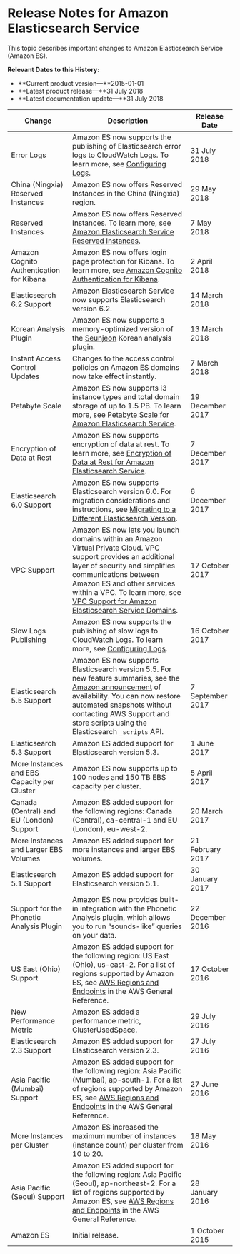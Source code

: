 # Release Notes for Amazon Elasticsearch Service<a name="release-notes"></a>

This topic describes important changes to Amazon Elasticsearch Service \(Amazon ES\)\.

**Relevant Dates to this History:**
+ **Current product version—**2015\-01\-01
+ **Latest product release—**31 July 2018
+ **Latest documentation update—**31 July 2018


| Change | Description | Release Date | 
| --- | --- | --- | 
| Error Logs |  Amazon ES now supports the publishing of Elasticsearch error logs to CloudWatch Logs\. To learn more, see [Configuring Logs](es-createupdatedomains.md#es-createdomain-configure-slow-logs)\.  | 31 July 2018 | 
| China \(Ningxia\) Reserved Instances | Amazon ES now offers Reserved Instances in the China \(Ningxia\) region\. | 29 May 2018 | 
| Reserved Instances | Amazon ES now offers Reserved Instances\. To learn more, see [Amazon Elasticsearch Service Reserved Instances](aes-ri.md)\. | 7 May 2018 | 
| Amazon Cognito Authentication for Kibana | Amazon ES now offers login page protection for Kibana\. To learn more, see [Amazon Cognito Authentication for Kibana](es-cognito-auth.md)\. | 2 April 2018 | 
| Elasticsearch 6\.2 Support |  Amazon Elasticsearch Service now supports Elasticsearch version 6\.2\.  | 14 March 2018 | 
| Korean Analysis Plugin | Amazon ES now supports a memory\-optimized version of the [Seunjeon](https://bitbucket.org/eunjeon/seunjeon/raw/master/elasticsearch/) Korean analysis plugin\. | 13 March 2018 | 
| Instant Access Control Updates | Changes to the access control policies on Amazon ES domains now take effect instantly\. | 7 March 2018 | 
| Petabyte Scale | Amazon ES now supports i3 instance types and total domain storage of up to 1\.5 PB\. To learn more, see [Petabyte Scale for Amazon Elasticsearch Service](petabyte-scale.md)\. | 19 December 2017 | 
| Encryption of Data at Rest | Amazon ES now supports encryption of data at rest\. To learn more, see [Encryption of Data at Rest for Amazon Elasticsearch Service](encryption-at-rest.md)\. | 7 December 2017 | 
| Elasticsearch 6\.0 Support | Amazon ES now supports Elasticsearch version 6\.0\. For migration considerations and instructions, see [Migrating to a Different Elasticsearch Version](es-version-migration.md)\. | 6 December 2017 | 
| VPC Support | Amazon ES now lets you launch domains within an Amazon Virtual Private Cloud\. VPC support provides an additional layer of security and simplifies communications between Amazon ES and other services within a VPC\. To learn more, see [VPC Support for Amazon Elasticsearch Service Domains](es-vpc.md)\. | 17 October 2017 | 
| Slow Logs Publishing | Amazon ES now supports the publishing of slow logs to CloudWatch Logs\. To learn more, see [Configuring Logs](es-createupdatedomains.md#es-createdomain-configure-slow-logs)\. | 16 October 2017 | 
| Elasticsearch 5\.5 Support | Amazon ES now supports Elasticsearch version 5\.5\. For new feature summaries, see the [Amazon announcement](https://aws.amazon.com/about-aws/whats-new/2017/09/elasticsearch-5_5-now-available-on-amazon-elasticsearch-service/) of availability\. You can now restore automated snapshots without contacting AWS Support and store scripts using the Elasticsearch `_scripts` API\. | 7 September 2017 | 
| Elasticsearch 5\.3 Support | Amazon ES added support for Elasticsearch version 5\.3\. | 1 June 2017 | 
| More Instances and EBS Capacity per Cluster | Amazon ES now supports up to 100 nodes and 150 TB EBS capacity per cluster\. | 5 April 2017 | 
| Canada \(Central\) and EU \(London\) Support | Amazon ES added support for the following regions: Canada \(Central\), ca\-central\-1 and EU \(London\), eu\-west\-2\. | 20 March 2017 | 
| More Instances and Larger EBS Volumes | Amazon ES added support for more instances and larger EBS volumes\. | 21 February 2017 | 
| Elasticsearch 5\.1 Support | Amazon ES added support for Elasticsearch version 5\.1\. | 30 January 2017 | 
| Support for the Phonetic Analysis Plugin | Amazon ES now provides built\-in integration with the Phonetic Analysis plugin, which allows you to run “sounds\-like” queries on your data\.  | 22 December 2016 | 
| US East \(Ohio\) Support | Amazon ES added support for the following region: US East \(Ohio\), us\-east\-2\. For a list of regions supported by Amazon ES, see [AWS Regions and Endpoints](http://docs.aws.amazon.com/general/latest/gr/rande.html#elasticsearch-service-regions) in the AWS General Reference\. | 17 October 2016 | 
| New Performance Metric | Amazon ES added a performance metric, ClusterUsedSpace\. | 29 July 2016 | 
| Elasticsearch 2\.3 Support | Amazon ES added support for Elasticsearch version 2\.3\. | 27 July 2016 | 
| Asia Pacific \(Mumbai\) Support | Amazon ES added support for the following region: Asia Pacific \(Mumbai\), ap\-south\-1\. For a list of regions supported by Amazon ES, see [AWS Regions and Endpoints](http://docs.aws.amazon.com/general/latest/gr/rande.html#elasticsearch-service-regions) in the AWS General Reference\. | 27 June 2016 | 
| More Instances per Cluster | Amazon ES increased the maximum number of instances \(instance count\) per cluster from 10 to 20\.  | 18 May 2016 | 
| Asia Pacific \(Seoul\) Support | Amazon ES added support for the following region: Asia Pacific \(Seoul\), ap\-northeast\-2\. For a list of regions supported by Amazon ES, see [AWS Regions and Endpoints](http://docs.aws.amazon.com/general/latest/gr/rande.html#elasticsearch-service-regions) in the AWS General Reference\. | 28 January 2016 | 
| Amazon ES | Initial release\. | 1 October 2015 | 